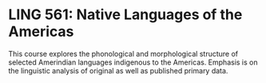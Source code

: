# LING 561: Native Languages of the Americas

This course explores the phonological and morphological structure of selected Amerindian languages indigenous to the Americas. Emphasis is on the linguistic analysis of original as well as published primary data.